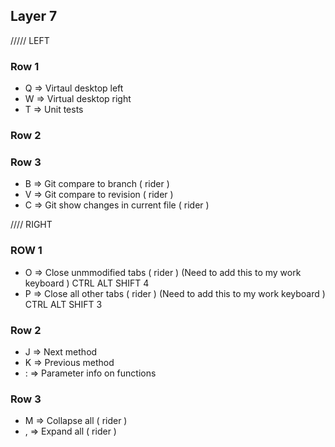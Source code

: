 ## Layer 7

///// LEFT
### Row 1
* Q => Virtaul desktop left
* W => Virtual desktop right
* T => Unit tests

### Row 2

### Row 3
* B => Git compare to branch ( rider )
* V => Git compare to revision ( rider )
* C => Git show changes in current file ( rider )

//// RIGHT
### ROW 1
* O => Close unmmodified tabs ( rider ) (Need to add this to my work keyboard ) CTRL ALT SHIFT 4
* P => Close all other tabs ( rider ) (Need to add this to my work keyboard ) CTRL ALT SHIFT 3

### Row 2
* J => Next method
* K => Previous method
* : => Parameter info on functions

### Row 3
* M => Collapse all ( rider )
* , => Expand all ( rider )
